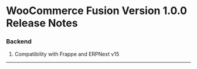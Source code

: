 # WooCommerce Fusion Version 1.0.0 Release Notes

### Backend
1. Compatibility with Frappe and ERPNext v15

---